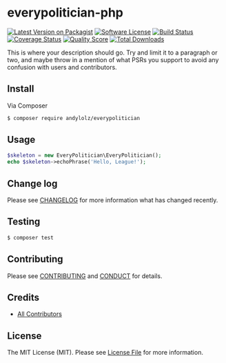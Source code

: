 # everypolitician-php

[![Latest Version on Packagist][ico-version]][link-packagist]
[![Software License][ico-license]](LICENSE.md)
[![Build Status][ico-travis]][link-travis]
[![Coverage Status][ico-scrutinizer]][link-scrutinizer]
[![Quality Score][ico-code-quality]][link-code-quality]
[![Total Downloads][ico-downloads]][link-downloads]

This is where your description should go. Try and limit it to a paragraph or two, and maybe throw in a mention of what
PSRs you support to avoid any confusion with users and contributors.

## Install

Via Composer

``` bash
$ composer require andylolz/everypolitician
```

## Usage

``` php
$skeleton = new EveryPolitician\EveryPolitician();
echo $skeleton->echoPhrase('Hello, League!');
```

## Change log

Please see [CHANGELOG](CHANGELOG.md) for more information what has changed recently.

## Testing

``` bash
$ composer test
```

## Contributing

Please see [CONTRIBUTING](CONTRIBUTING.md) and [CONDUCT](CONDUCT.md) for details.

## Credits

- [All Contributors][link-contributors]

## License

The MIT License (MIT). Please see [License File](LICENSE.md) for more information.

[ico-version]: https://img.shields.io/packagist/v/andylolz/everypolitician.svg?style=flat-square
[ico-license]: https://img.shields.io/badge/license-MIT-brightgreen.svg?style=flat-square
[ico-travis]: https://img.shields.io/travis/andylolz/everypolitician-php/master.svg?style=flat-square
[ico-scrutinizer]: https://img.shields.io/scrutinizer/coverage/g/andylolz/everypolitician-php.svg?style=flat-square
[ico-code-quality]: https://img.shields.io/scrutinizer/g/andylolz/everypolitician-php.svg?style=flat-square
[ico-downloads]: https://img.shields.io/packagist/dt/andylolz/everypolitician.svg?style=flat-square

[link-packagist]: https://packagist.org/packages/andylolz/everypolitician
[link-travis]: https://travis-ci.org/andylolz/everypolitician-php
[link-scrutinizer]: https://scrutinizer-ci.com/g/andylolz/everypolitician-php/code-structure
[link-code-quality]: https://scrutinizer-ci.com/g/andylolz/everypolitician-php
[link-downloads]: https://packagist.org/packages/andylolz/everypolitician
[link-author]: https://github.com/andylolz
[link-contributors]: https://github.com/andylolz/everypolitician-php/contributors
